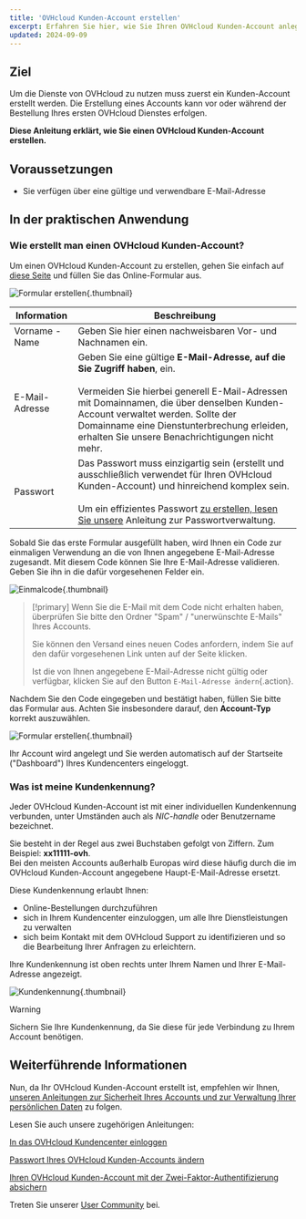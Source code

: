 ```yaml
---
title: 'OVHcloud Kunden-Account erstellen'
excerpt: Erfahren Sie hier, wie Sie Ihren OVHcloud Kunden-Account anlegen
updated: 2024-09-09
---
```


## Ziel

Um die Dienste von OVHcloud zu nutzen muss zuerst ein Kunden-Account erstellt werden.
Die Erstellung eines Accounts kann vor oder während der Bestellung Ihres ersten OVHcloud Dienstes erfolgen.

**Diese Anleitung erklärt, wie Sie einen OVHcloud Kunden-Account erstellen.**

## Voraussetzungen

- Sie verfügen über eine gültige und verwendbare E-Mail-Adresse

## In der praktischen Anwendung

### Wie erstellt man einen OVHcloud Kunden-Account?

Um einen OVHcloud Kunden-Account zu erstellen, gehen Sie einfach auf [diese Seite](/links/manager) und füllen Sie das Online-Formular aus.

![Formular erstellen](images/account-creation.png){.thumbnail}

|Information|Beschreibung|
|---|---|
|Vorname - Name|Geben Sie hier einen nachweisbaren Vor- und Nachnamen ein.|
|E-Mail-Adresse|Geben Sie eine gültige **E-Mail-Adresse, auf die Sie Zugriff haben**, ein.<br><br>Vermeiden Sie hierbei generell E-Mail-Adressen mit Domainnamen, die über denselben Kunden-Account verwaltet werden. Sollte der Domainname eine Dienstunterbrechung erleiden, erhalten Sie unsere Benachrichtigungen nicht mehr.|
|Passwort|Das Passwort muss einzigartig sein (erstellt und ausschließlich verwendet für Ihren OVHcloud Kunden-Account) und hinreichend komplex sein.<br><br>Um ein effizientes Passwort [zu erstellen, lesen Sie unsere](/pages/account_and_service_management/account_information/manage-ovh-password#in-der-praktischen-anwendung) Anleitung zur Passwortverwaltung.|

Sobald Sie das erste Formular ausgefüllt haben, wird Ihnen ein Code zur einmaligen Verwendung an die von Ihnen angegebene E-Mail-Adresse zugesandt. Mit diesem Code können Sie Ihre E-Mail-Adresse validieren. Geben Sie ihn in die dafür vorgesehenen Felder ein.

![Einmalcode](images/code.png){.thumbnail}

> [!primary]
> Wenn Sie die E-Mail mit dem Code nicht erhalten haben, überprüfen Sie bitte den Ordner "Spam" / "unerwünschte E-Mails" Ihres Accounts.
>
> Sie können den Versand eines neuen Codes anfordern, indem Sie auf den dafür vorgesehenen Link unten auf der Seite klicken.
>
> Ist die von Ihnen angegebene E-Mail-Adresse nicht gültig oder verfügbar, klicken Sie auf den Button `E-Mail-Adresse ändern`{.action}.
>

Nachdem Sie den Code eingegeben und bestätigt haben, füllen Sie bitte das Formular aus. Achten Sie insbesondere darauf, den **Account-Typ** korrekt auszuwählen.

![Formular erstellen](images/account-type.png){.thumbnail}

Ihr Account wird angelegt und Sie werden automatisch auf der Startseite ("Dashboard") Ihres Kundencenters eingeloggt.

### Was ist meine Kundenkennung? <a name="nic-handle"></a>

Jeder OVHcloud Kunden-Account ist mit einer individuellen Kundenkennung verbunden, unter Umständen auch als *NIC-handle* oder Benutzername bezeichnet.

Sie besteht in der Regel aus zwei Buchstaben gefolgt von Ziffern. Zum Beispiel: **xx11111-ovh**.<br>
Bei den meisten Accounts außerhalb Europas wird diese häufig durch die im OVHcloud Kunden-Account angegebene Haupt-E-Mail-Adresse ersetzt.

Diese Kundenkennung erlaubt Ihnen:

- Online-Bestellungen durchzuführen
- sich in Ihrem Kundencenter einzuloggen, um alle Ihre Dienstleistungen zu verwalten
- sich beim Kontakt mit dem OVHcloud Support zu identifizieren und so die Bearbeitung Ihrer Anfragen zu erleichtern.

Ihre Kundenkennung ist oben rechts unter Ihrem Namen und Ihrer E-Mail-Adresse angezeigt.

![Kundenkennung](images/nic-handle.png){.thumbnail}

> [!warning]
> Sichern Sie Ihre Kundenkennung, da Sie diese für jede Verbindung zu Ihrem Account benötigen.

## Weiterführende Informationen

Nun, da Ihr OVHcloud Kunden-Account erstellt ist, empfehlen wir Ihnen, [unseren Anleitungen zur Sicherheit Ihres Accounts und zur Verwaltung Ihrer persönlichen Daten](/pages/account_and_service_management/account_information/all_about_username) zu folgen.

Lesen Sie auch unsere zugehörigen Anleitungen:

[In das OVHcloud Kundencenter einloggen](/pages/account_and_service_management/account_information/ovhcloud-account-login)

[Passwort Ihres OVHcloud Kunden-Accounts ändern](/pages/account_and_service_management/account_information/manage-ovh-password)

[Ihren OVHcloud Kunden-Account mit der Zwei-Faktor-Authentifizierung absichern](/pages/account_and_service_management/account_information/secure-ovhcloud-account-with-2fa)

Treten Sie unserer [User Community](/links/community) bei.
